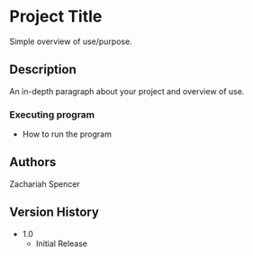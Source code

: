 # Project Title

Simple overview of use/purpose.

## Description

An in-depth paragraph about your project and overview of use.

### Executing program

* How to run the program

## Authors

Zachariah Spencer

## Version History

* 1.0
    * Initial Release
  
